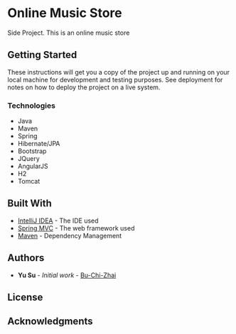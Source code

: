 # Online Music Store

Side Project. This is an online music store

## Getting Started

These instructions will get you a copy of the project up and running on your local machine for development and testing purposes. See deployment for notes on how to deploy the project on a live system.

### Technologies

* Java 
* Maven
* Spring
* Hibernate/JPA
* Bootstrap
* JQuery
* AngularJS
* H2
* Tomcat


## Built With
* [IntelliJ IDEA](https://www.jetbrains.com/idea/) - The IDE used
* [Spring MVC](https://spring.io/guides/gs/serving-web-content/) - The web framework used
* [Maven](https://maven.apache.org/) - Dependency Management


## Authors

* **Yu Su** - *Initial work* - [Bu-Chi-Zhai](https://github.com/Bu-Chi-Zhai)


## License


## Acknowledgments


